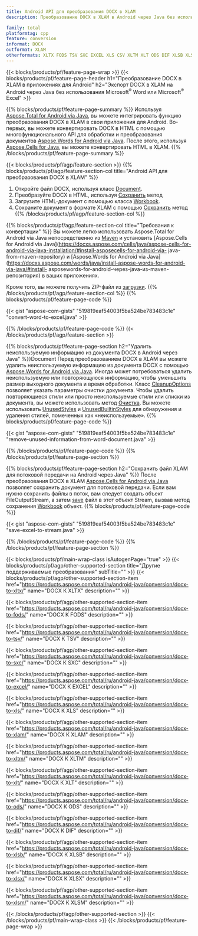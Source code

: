 ```yaml
---
title: Android API для преобразования DOCX в XLAM
description: Преобразование DOCX в XLAM в Android через Java без использования Microsoft Word или Microsoft Excel

family: total
platformtag: cpp
feature: conversion
informat: DOCX
outformat: XLAM
otherformats: XLTX FODS TSV SXC EXCEL XLS CSV XLTM XLT ODS DIF XLSB XLSX XLSM
---
```

{{< blocks/products/pf/feature-page-wrap >}}
{{< blocks/products/pf/feature-page-header h1="Преобразование DOCX в XLAM в приложениях для Android" h2="Экспорт DOCX в XLAM на Android через Java без использования Microsoft<sup>&reg;</sup> Word или Microsoft<sup>&reg;</sup> Excel" >}}

{{% blocks/products/pf/feature-page-summary %}}
Используя [Aspose.Total for Android via Java](https://products.aspose.com/total/android-java/), вы можете интегрировать функцию преобразования DOCX в XLAM в свои приложения для Android. Во-первых, вы можете конвертировать DOCX в HTML с помощью многофункционального API для обработки и преобразования документов [Aspose.Words for Android via Java](https://products.aspose.com/words/android-java/). После этого, используя [Aspose.Cells for Java](https://products.aspose.com/cells/android-java/), вы можете конвертировать HTML в XLAM. 
{{% /blocks/products/pf/feature-page-summary  %}}

{{< blocks/products/pf/agp/feature-section >}}
{{% blocks/products/pf/agp/feature-section-col title="Android API для преобразования DOCX в XLAM" %}}
1. Откройте файл DOCX, используя класс [Document](https://reference.aspose.com/words/java/com.aspose.words/Document).
2. Преобразуйте DOCX в HTML, используя [Сохранить](https://reference.aspose.com/words/java/com.aspose.words/Document#save(java.lang.String,com.aspose.words.SaveOptions) ) метод
3. Загрузите HTML-документ с помощью класса [Workbook](https://reference.aspose.com/cells/java/com.aspose.cells/Workbook).
4. Сохраните документ в формате XLAM с помощью [Сохранить](https://reference.aspose.com/cells/java/com.aspose.cells/workbook#save(java.lang.String,%20com.aspose.cells.SaveOptions)) метод
{{% /blocks/products/pf/agp/feature-section-col %}}

{{% blocks/products/pf/agp/feature-section-col title="Требования к конвертации" %}}
Вы можете легко использовать Aspose.Total for Android via Java непосредственно из [Maven](https://repository.aspose.com/webapp/#/artifacts/browse/tree/General/repo/com/aspose/aspose-total) и установить [Aspose.Cells for Android via Java](https://docxs.aspose.com/cells/java/aspose-cells-for-android-via-java-installation/#install-asposecells-for-android-via- java-from-maven-repository) и [Aspose.Words for Android via Java](https://docxs.aspose.com/words/java/install-aspose-words-for-android-via-java/#install- asposewords-for-android-через-java-из-maven-репозитория) в ваших приложениях.

Кроме того, вы можете получить ZIP-файл из [загрузки](https://downloads.aspose.com/total/androidjava).
{{% /blocks/products/pf/agp/feature-section-col %}}
{{% blocks/products/pf/feature-page-code %}}

{{< gist "aspose-com-gists" "519819eaf54003f5ba524be783483c1e" "convert-word-to-excel.java" >}}



{{% /blocks/products/pf/feature-page-code %}}
{{< /blocks/products/pf/agp/feature-section >}}

{{% blocks/products/pf/feature-page-section  h2="Удалить неиспользуемую информацию из документа DOCX в Android через Java" %}}Document
Перед преобразованием DOCX в XLAM вы можете удалить неиспользуемую информацию из документа DOCX с помощью [Aspose.Words for Android via Java](https://products.aspose.com/words/android-java/). Иногда может потребоваться удалить неиспользуемую или повторяющуюся информацию, чтобы уменьшить размер выходного документа и время обработки. Класс [CleanupOptions](https://reference.aspose.com/words/java/com.aspose.words/CleanupOptions) позволяет указать параметры очистки документа. Чтобы удалить повторяющиеся стили или просто неиспользуемые стили или списки из документа, вы можете использовать метод [Очистка](https://reference.aspose.com/words/java/com.aspose.words/Docxument#cleanup()). Вы можете использовать [UnusedStyles](https://reference.aspose.com/words/java/com.aspose.words/cleanupoptions#UnusedStyles) и [UnusedBuiltinStyles](https://reference.aspose.com/words/java/com.aspose.words/cleanupoptions#UnusedBuiltinStyles) для обнаружения и удаления стилей, помеченных как «неиспользуемые».
{{% blocks/products/pf/feature-page-code %}}

{{< gist "aspose-com-gists" "519819eaf54003f5ba524be783483c1e" "remove-unused-information-from-word-document.java" >}}

{{% /blocks/products/pf/feature-page-code  %}}
{{% /blocks/products/pf/feature-page-section %}}

{{% blocks/products/pf/feature-page-section  h2="Сохранить файл XLAM для потоковой передачи на Android через Java" %}}
После преобразования DOCX в XLAM [Aspose.Cells for Android via Java](https://products.aspose.com/cells/android-java/) позволяет сохранить документ для потоковой передачи. Если вам нужно сохранить файлы в поток, вам следует создать объект FileOutputStream, а затем [save](https://reference.aspose.com/cells/java/com.aspose.cells/workbook#save(java.io.OutputStream,%20com.aspose.cells.SaveOptions)) файл в этот объект Stream, вызвав метод сохранения [Workbook](https://reference.aspose.com/cells/java/com.aspose.cells/Workbook) объект.
{{% blocks/products/pf/feature-page-code %}}

{{< gist "aspose-com-gists" "519819eaf54003f5ba524be783483c1e" "save-excel-to-stream.java" >}}

{{% /blocks/products/pf/feature-page-code  %}}
{{% /blocks/products/pf/feature-page-section %}}

{{< blocks/products/pf/main-wrap-class isAutogenPage="true" >}}
{{< blocks/products/pf/agp/other-supported-section title="Другие поддерживаемые преобразования" subTitle="" >}}
{{< blocks/products/pf/agp/other-supported-section-item href="https://products.aspose.com/total/ru/android-java/conversion/docx-to-xltx/" name="DOCX К XLTX" description="" >}}

{{< blocks/products/pf/agp/other-supported-section-item href="https://products.aspose.com/total/ru/android-java/conversion/docx-to-fods/" name="DOCX К FODS" description="" >}}

{{< blocks/products/pf/agp/other-supported-section-item href="https://products.aspose.com/total/ru/android-java/conversion/docx-to-tsv/" name="DOCX К TSV" description="" >}}

{{< blocks/products/pf/agp/other-supported-section-item href="https://products.aspose.com/total/ru/android-java/conversion/docx-to-sxc/" name="DOCX К SXC" description="" >}}

{{< blocks/products/pf/agp/other-supported-section-item href="https://products.aspose.com/total/ru/android-java/conversion/docx-to-excel/" name="DOCX К EXCEL" description="" >}}

{{< blocks/products/pf/agp/other-supported-section-item href="https://products.aspose.com/total/ru/android-java/conversion/docx-to-xls/" name="DOCX К XLS" description="" >}}

{{< blocks/products/pf/agp/other-supported-section-item href="https://products.aspose.com/total/ru/android-java/conversion/docx-to-xlam/" name="DOCX К XLAM" description="" >}}

{{< blocks/products/pf/agp/other-supported-section-item href="https://products.aspose.com/total/ru/android-java/conversion/docx-to-xltm/" name="DOCX К XLTM" description="" >}}

{{< blocks/products/pf/agp/other-supported-section-item href="https://products.aspose.com/total/ru/android-java/conversion/docx-to-xlt/" name="DOCX К XLT" description="" >}}

{{< blocks/products/pf/agp/other-supported-section-item href="https://products.aspose.com/total/ru/android-java/conversion/docx-to-ods/" name="DOCX К ODS" description="" >}}

{{< blocks/products/pf/agp/other-supported-section-item href="https://products.aspose.com/total/ru/android-java/conversion/docx-to-dif/" name="DOCX К DIF" description="" >}}

{{< blocks/products/pf/agp/other-supported-section-item href="https://products.aspose.com/total/ru/android-java/conversion/docx-to-xlsb/" name="DOCX К XLSB" description="" >}}

{{< blocks/products/pf/agp/other-supported-section-item href="https://products.aspose.com/total/ru/android-java/conversion/docx-to-xlsx/" name="DOCX К XLSX" description="" >}}

{{< blocks/products/pf/agp/other-supported-section-item href="https://products.aspose.com/total/ru/android-java/conversion/docx-to-xlsm/" name="DOCX К XLSM" description="" >}}


{{< /blocks/products/pf/agp/other-supported-section >}}
{{< /blocks/products/pf/main-wrap-class >}}
{{< /blocks/products/pf/feature-page-wrap >}}